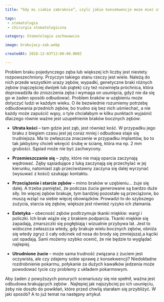 ```yaml
---
title: “Gdy mi ciebie zabraknie”, czyli jakie konsekwencje może mieć utrata zębów.

tags:
 - stomatologia
 - chirurgia stomatologiczna

category: Stomatologia zachowawcza

image: brakujacy-zab.webp

createdAt: 2018-12-03T12:00:00.000Z

---
```


Problem braku pojedynczego zęba lub większej ich liczby jest niestety rozpowszechniony. Przyczyn takiego stanu rzeczy jest wiele. <!--more-->  Należą do nich przede wszystkim urazy zębów, wypadki, genetyczne braki różnych zębów (najczęściej dwójek lub piątek) czy też rozwinięta próchnica, która doprowadziła do zniszczenia zęba i wymaga on usunięcia, gdyż nie da się go w żaden sposób odbudować. Problem braków w uzębieniu może dotyczyć ludzi w każdym wieku.
O ile bezwiednie rozumiemy potrzebę odbudowania przednich zębów, bo trudno się bez nich uśmiechać, a nie każdy może zapuścić wąsy, o tyle chciałabym w kilku punktach wyjaśnić dlaczego równie ważne jest uzupełnienie braków bocznych zębów:

- **Utrata kości** – tam gdzie jest ząb, jest również kość. W przypadku jego braku z biegiem czasu jest jej coraz mniej i odbudowa staje się trudniejsza. Ma to zwłaszcza znaczenie w przypadku implantów, bo to tak jakbyśmy chcieli wkręcić śrubę w ścianę, która ma np. 2 mm grubości. Sąsiad może nie być zachwycony.
 
  <BlogYoutube video="-MaxDo4YyGE"></BlogYoutube>

- **Przemieszczanie się** – zęby, które nie mają oparcia zaczynają wędrować. Zęby sąsiadujące z luką zaczynają się przechylać w jej kierunku, natomiast ząb przeciwstawny zaczyna się dalej wyrzynać (wysuwać z kości) szukając kontaktu.

  <BlogYoutube video="3s08kea6dU0"></BlogYoutube>

- **Przeciążenie i starcie zębów** – mimo braków w uzębieniu… żuje się dalej. A trzeba pamiętać, że podczas żucia generowane są bardzo duże siły. Im więcej zębów brakuje, tym bardziej pozostałe są przeciążone, bo muszą wziąć na siebie więcej obowiązków. Prowadzi to do szybszego zużycia, starcia się zębów, większe jest również ryzyko ich złamania.

- **Estetyka** – obecność zębów podtrzymuje tkanki miękkie: wargi i policzki. Ich brak wiąże się z brakiem podparcia. Tkanki miękkie się zapadają, zmarszczki się pogłębiają i wizualnie przybywa lat. Jest to widoczne zwłaszcza wtedy, gdy brakuje wielu bocznych zębów, obniża się wtedy zgryz (i cały odcinek od nosa do brody się zmniejsza),a kąciki ust opadają. Sami możemy szybko ocenić, że nie będzie to wyglądać najlepiej.

  <BlogYoutube video="1xWH8EVBb-k"></BlogYoutube>

- **Utrudnione żucie** – może sama trudność związana z żuciem jest oczywista, ale czy zdajemy sobie sprawę z konsekwencji? Niedokładne rozdrobnienie pokarmu, połykanie za dużych kawałków jedzenia może powodować tycie czy problemy z układem pokarmowym.

Aby żaden z powyższych ponurych scenariuszy się nie spełnił, ważna jest odbudowa brakujących zębów . Najlepiej jak najszybciej po ich usunięciu, żeby nie doszło do powikłań, które przed chwilą starałam się przybliżyć. W jaki sposób? A to już temat na następny artykuł.




